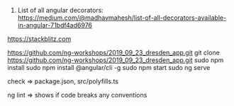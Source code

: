 1. List of all angular decorators:
https://medium.com/@madhavmahesh/list-of-all-decorators-available-in-angular-71bdf4ad6976


https://stackblitz.com

https://github.com/ng-workshops/2019_09_23_dresden_app.git
git clone https://github.com/ng-workshops/2019_09_23_dresden_app.git
sudo npm install
sudo npm install @angular/cli -g
sudo npm start
sudo ng serve

check => package.json, src/polyfills.ts


ng lint => shows if code breaks any conventions

